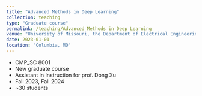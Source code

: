 ```yaml
---
title: "Advanced Methods in Deep Learning"
collection: teaching
type: "Graduate course"
permalink: /teaching/Advanced Methods in Deep Learning
venue: "University of Missouri, the Department of Electrical Engineering and Computer Science"
date: 2023-01-01
location: "Columbia, MO"
---
```

* CMP_SC 8001
* New graduate course
* Assistant in Instruction for prof. Dong Xu
* Fall 2023, Fall 2024
* ~30 students

